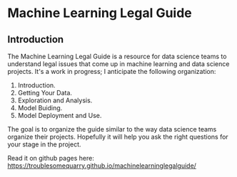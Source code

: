# Machine Learning Legal Guide

## Introduction 

The Machine Learning Legal Guide is a resource for data science teams to understand legal issues that come up in machine learning and data science projects. It's a work in progress; I anticipate the following organization: 

1. Introduction. 
2. Getting Your Data. 
3. Exploration and Analysis. 
4. Model Buiding. 
5. Model Deployment and Use. 

The goal is to organize the guide similar to the way data science teams organize their projects. Hopefully it will help you ask the right questions for your stage in the project. 

Read it on github pages here: https://troublesomequarry.github.io/machinelearninglegalguide/

